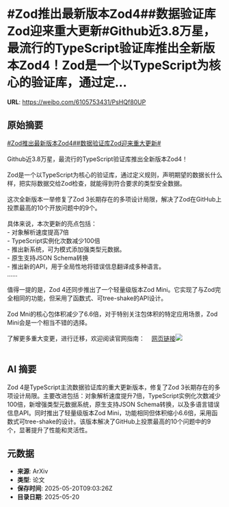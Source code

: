 # #Zod推出最新版本Zod4##数据验证库Zod迎来重大更新#Github近3.8万星，最流行的TypeScript验证库推出全新版本Zod4！Zod是一个以TypeScript为核心的验证库，通过定...

**URL**: https://weibo.com/6105753431/PsHQf80UP

## 原始摘要

<a href="https://m.weibo.cn/search?containerid=231522type%3D1%26t%3D10%26q%3D%23Zod%E6%8E%A8%E5%87%BA%E6%9C%80%E6%96%B0%E7%89%88%E6%9C%ACZod4%23&amp;extparam=%23Zod%E6%8E%A8%E5%87%BA%E6%9C%80%E6%96%B0%E7%89%88%E6%9C%ACZod4%23" data-hide=""><span class="surl-text">#Zod推出最新版本Zod4#</span></a><a href="https://m.weibo.cn/search?containerid=231522type%3D1%26t%3D10%26q%3D%23%E6%95%B0%E6%8D%AE%E9%AA%8C%E8%AF%81%E5%BA%93Zod%E8%BF%8E%E6%9D%A5%E9%87%8D%E5%A4%A7%E6%9B%B4%E6%96%B0%23&amp;extparam=%23%E6%95%B0%E6%8D%AE%E9%AA%8C%E8%AF%81%E5%BA%93Zod%E8%BF%8E%E6%9D%A5%E9%87%8D%E5%A4%A7%E6%9B%B4%E6%96%B0%23" data-hide=""><span class="surl-text">#数据验证库Zod迎来重大更新#</span></a><br><br>Github近3.8万星，最流行的TypeScript验证库推出全新版本Zod4！<br><br>Zod是一个以TypeScript为核心的验证库，通过定义规则，声明期望的数据长什么样，把实际数据交给Zod检查，就能得到符合要求的类型安全数据。<br><br>这次全新版本一举修复了Zod 3长期存在的多项设计局限，解决了Zod在GitHub上投票最高的10个开放问题中的9个。<br><br>具体来说，本次更新的亮点包括：<br>- 对象解析速度提高7倍<br>- TypeScript实例化次数减少100倍<br>- 推出新系统，可为模式添加强类型元数据。<br>- 原生支持JSON Schema转换<br>- 推出新的API，用于全局性地将错误信息翻译成多种语言。<br>……<br><br>值得一提的是，Zod 4还同步推出了一个轻量级版本Zod Mini。它实现了与Zod完全相同的功能，但采用了函数式、可tree-shake的API设计。<br><br>Zod Mni的核心包体积减少了6.6倍，对于特别关注包体积的特定应用场景，Zod Mini会是一个相当不错的选择。<br><br>了解更多重大变更，进行迁移，欢迎阅读官网指南：<a href="https://weibo.cn/sinaurl?u=https%3A%2F%2Fzod.dev%2Fv4" data-hide=""><span class="url-icon"><img style="width: 1rem;height: 1rem" src="https://h5.sinaimg.cn/upload/2015/09/25/3/timeline_card_small_web_default.png" referrerpolicy="no-referrer"></span><span class="surl-text">网页链接</span></a><img style="" src="https://tvax2.sinaimg.cn/large/006Fd7o3gy1i1m1mbkm2mj30zk0q178s.jpg" referrerpolicy="no-referrer"><br><br>

## AI 摘要

Zod 4是TypeScript主流数据验证库的重大更新版本，修复了Zod 3长期存在的多项设计局限。主要改进包括：对象解析速度提升7倍，TypeScript实例化次数减少100倍，新增强类型元数据系统，原生支持JSON Schema转换，以及多语言错误信息API。同时推出了轻量级版本Zod Mini，功能相同但体积缩小6.6倍，采用函数式可tree-shake的设计。该版本解决了GitHub上投票最高的10个问题中的9个，显著提升了性能和灵活性。

## 元数据

- **来源**: ArXiv
- **类型**: 论文
- **保存时间**: 2025-05-20T09:03:26Z
- **目录日期**: 2025-05-20
